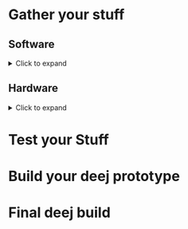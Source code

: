 # Gather your stuff
## Software
<details>
 <summary>Click to expand</summary> 

* For your Arduino
  <details>
  <summary>Click to expand</summary> 
  
  1. Point your browser to: https://github.com/omriharel/deej/blob/master/arduino/deej-5-sliders-vanilla/deej-5-sliders-vanilla.ino
  1. Click on the **Raw** button
  
  </details>
      
 * For your PC
   <details>
   <summary>Click to expand</summary> 
   </details>
 
</details>

## Hardware
<details>
 <summary>Click to expand</summary> 
</details>

# Test your Stuff
# Build your deej prototype
# Final deej build
